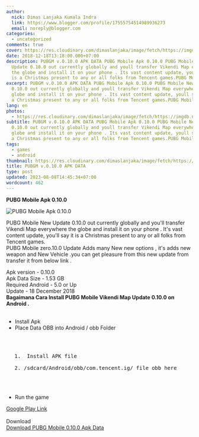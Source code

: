 ```yaml
---
author:
  nick: Dimas Lanjaka Kumala Indra
  link: https://www.blogger.com/profile/17555754514989936273
  email: noreply@blogger.com
categories:
  - uncategorized
comments: true
cover: https://res.cloudinary.com/dimaslanjaka/image/fetch/https://imgdb.net/images/4579.jpg
date: 2018-12-18T13:18:00.000+07:00
description: PUBGM v.0.10.0 APK DATA PUBG Mobile Apk 0.10.0 PUBG Mobile New
  Update 0.10.0 out currently globally and youll transfer Vikendi Map everywhere
  the globe and install it on your phone . Its vast content update, youll say it
  is a Christmas present to any or all folks from Tencent games.PUBG Mobile z
excerpt: PUBGM v.0.10.0 APK DATA PUBG Mobile Apk 0.10.0 PUBG Mobile New Update
  0.10.0 out currently globally and youll transfer Vikendi Map everywhere the
  globe and install it on your phone . Its vast content update, youll say it is
  a Christmas present to any or all folks from Tencent games.PUBG Mobile z
lang: en
photos:
  - https://res.cloudinary.com/dimaslanjaka/image/fetch/https://imgdb.net/images/4579.jpg
subtitle: PUBGM v.0.10.0 APK DATA PUBG Mobile Apk 0.10.0 PUBG Mobile New Update
  0.10.0 out currently globally and youll transfer Vikendi Map everywhere the
  globe and install it on your phone . Its vast content update, youll say it is
  a Christmas present to any or all folks from Tencent games.PUBG Mobile z
tags:
  - games
  - android
thumbnail: https://res.cloudinary.com/dimaslanjaka/image/fetch/https://imgdb.net/images/4579.jpg
title: PUBGM v.0.10.0 APK DATA
type: post
updated: 2023-08-08T14:45:34+07:00
wordcount: 462
---
```


<strong>PUBG Mobile Apk 0.10.0</strong><div><img src="https://res.cloudinary.com/dimaslanjaka/image/fetch/https://imgdb.net/images/4579.jpg" alt="PUBG Mobile Apk 0.10.0" title="PUBG Mobile Apk 0.10.0"></div><p>PUBG Mobile New Update 0.10.0 out currently globally and you'll transfer Vikendi Map everywhere the globe and install it on your phone . It's vast content update, you'll say it is a Christmas present to any or all folks from Tencent games.<br>PUBG Mobile zero.10.0 Update Adds many New new options , it's adds new weapon and New Vehicle .you can get pleasure from this new update from transfer it from below link . </p>    Apk version - 0.10.0 <br>    Apk Data Size - 1.53 GB <br>    Required Android - 5.0 or Up <br>    Update - 18 December 2018 <br><strong>    Bagaimana Cara Install PUBG Mobile Vikendi Map Update 0.10.0 on Android . </strong><br><br><ul>    <li>        Install Apk     </li>    <li>        Place Data OBB into Android / obb Folder <br>   <pre><br><ol><br><li> Install APK file </li><br><li>/sdcard/Android/obb/com.tencent.ig/ file obb here </li><br></ol><br>   </pre>    </li>    <li>        Run the game     </li></ul><div>    <a href="https://play.google.com/store/apps/details?id=com.tencent.ig&amp;hl=en_IN" target="_blank" title="pubg 0.10.0 google play" alt="pubg 0.10.0 google play" rel="noopener noreferer nofollow">        Google Play Link     </a></div><div>    <br></div><div>    Download </div><div>    <a href="https://www.mediafire.com/file/dna69p0z4smjna6/PUBG-MOBILE-APK%2BDATA-0.10.0.rar" target="_blank" rel="noopener noreferer nofollow">        Download PUBG Mobile 0.10.0 Apk Data     </a></div>